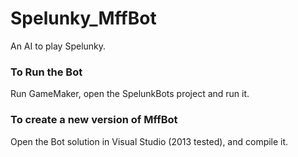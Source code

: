 Spelunky_MffBot
===============

An AI to play Spelunky.

### To Run the Bot
Run GameMaker, open the SpelunkBots project and run it.

### To create a new version of MffBot
Open the Bot solution in Visual Studio (2013 tested), and compile it.